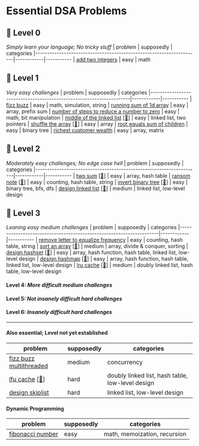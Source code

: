 Essential DSA Problems
======================


## 🍼 Level 0
_Simply learn your language; No tricky stuff_
| problem                                                             | supposedly | categories
|---------------------------------------------------------------------|------------|-----------
| [add two integers](https://leetcode.com/problems/add-two-integers/) | easy       | math


## 🐣 Level 1
_Very easy challenges_
| problem                                                             | supposedly | categories
|---------------------------------------------------------------------|------------|-----------
| [fizz buzz](https://leetcode.com/problems/fizz-buzz/)               | easy       | math, simulation, string
| [running sum of 1d array](https://leetcode.com/problems/running-sum-of-1d-array/) | easy | array, prefix sum
| [number of steps to reduce a number to zero](https://leetcode.com/problems/number-of-steps-to-reduce-a-number-to-zero/) | easy | math, bit manipulation
| [middle of the linked list](https://leetcode.com/problems/middle-of-the-linked-list/) [[🚀](https://neetcode.io/solutions/middle-of-the-linked-list)] | easy | linked list, two pointers
| [shuffle the array](https://leetcode.com/problems/shuffle-the-array/) [[🚀](https://neetcode.io/solutions/shuffle-the-array)] | easy | array
| [root equals sum of children](https://leetcode.com/problems/root-equals-sum-of-children/) | easy | binary tree
| [richest customer wealth](https://leetcode.com/problems/richest-customer-wealth/) | easy | array, matrix


## 🐤 Level 2
_Moderately easy challenges; No edge case hell_
| problem                                                             | supposedly | categories
|---------------------------------------------------------------------|------------|-----------
| [two sum](https://leetcode.com/problems/two-sum/) [[🚀](https://neetcode.io/solutions/two-sum)] | easy | array, hash table
| [ransom note](https://leetcode.com/problems/ransom-note/) [[🚀](https://neetcode.io/solutions/ransom-note)] | easy | counting, hash table, string
| [invert binary tree](https://leetcode.com/problems/invert-binary-tree/) [[🚀](https://neetcode.io/solutions/invert-binary-tree)] | easy | binary tree, bfs, dfs
| [design linked list](https://leetcode.com/problems/design-linked-list/) [[🚀](https://neetcode.io/solutions/design-linked-list)] | medium | linked list, low-level design


## 🐔 Level 3
_Leaning easy medium challenges_
| problem                                                             | supposedly | categories
|---------------------------------------------------------------------|------------|-----------
| [remove letter to equalize frequency](https://leetcode.com/problems/remove-letter-to-equalize-frequency/) | easy | counting, hash table, string
| [sort an array](https://leetcode.com/problems/sort-an-array/) [[🚀](https://neetcode.io/solutions/sort-an-array)] | medium | array, divide & conquer, sorting
| [design hashset](https://leetcode.com/problems/design-hashset/) [[🚀](https://neetcode.io/solutions/design-hashset)] | easy | array, hash function, hash table, linked list, low-level design
| [design hashmap](https://leetcode.com/problems/design-hashmap/) [[🚀](https://neetcode.io/problems/design-hashmap)] | easy | array, hash function, hash table, linked list, low-level design
| [lru cache](https://leetcode.com/problems/lru-cache/) [[🚀](https://neetcode.io/solutions/lru-cache)] | medium | doubly linked list, hash table, low-level design


#### Level 4: _More difficult medium challenges_


#### Level 5: _Not insanely difficult hard challenges_


#### Level 6: _Insanely difficult hard challenges_


---

#### Also essential; Level not yet established
| problem                                                             | supposedly | categories
|---------------------------------------------------------------------|------------|-----------
| [fizz buzz multithreaded](https://leetcode.com/problems/fizz-buzz-multithreaded/) | medium | concurrency
| [lfu cache](https://leetcode.com/problems/lfu-cache/) [[🚀](https://neetcode.io/solutions/lfu-cache)] | hard | doubly linked list, hash table, low-level design
| [design skiplist](https://leetcode.com/problems/design-skiplist/) | hard | linked list, low-level design


#### Dynamic Programming
| problem                                                             | supposedly | categories
|---------------------------------------------------------------------|------------|-----------
| [fibonacci number](https://leetcode.com/problems/fibonacci-number/) | easy | math, memoization, recursion
